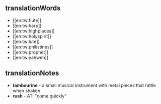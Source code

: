 ## translationWords

* [[en:tw:flute]]
* [[en:tw:harp]]
* [[en:tw:highplaces]]
* [[en:tw:holyspirit]]
* [[en:tw:lute]]
* [[en:tw:philistines]]
* [[en:tw:prophet]]
* [[en:tw:yahweh]]

## translationNotes

* **tambourine** - a small musical instrument with metal pieces that rattle when shaken
* **rush** - AT: "come quickly"
